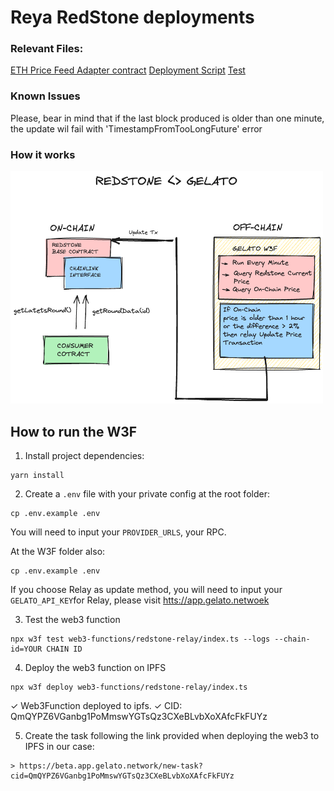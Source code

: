 
# Reya RedStone deployments

### Relevant Files:
[ETH Price Feed Adapter contract](./contracts/adapters/RedstonePriceFeedWithRoundsETH.sol)
[Deployment Script](./deploy/priceFeedOracleETH.deploy.ts)
[Test](./test/ETH.ts)

### Known Issues
Please, bear in mind that if the last block produced is older than one minute, the update wil fail with 'TimestampFromTooLongFuture' error

### How it works
  <img src="docs/flow.png" width="500"/>

  ## How to run the W3F

1. Install project dependencies:
```
yarn install
```

2. Create a `.env` file with your private config at the root folder:
```
cp .env.example .env
```
You will need to input your `PROVIDER_URLS`, your RPC.

At the W3F folder also:
```
cp .env.example .env
```
If you choose Relay as update method, you will need to input your `GELATO_API_KEY`for Relay, please visit [htts://app.gelato.netwoek](https://app.gelato.network/)

3. Test the  web3 function
```
npx w3f test web3-functions/redstone-relay/index.ts --logs --chain-id=YOUR CHAIN ID
```

4. Deploy the web3 function on IPFS
```
npx w3f deploy web3-functions/redstone-relay/index.ts
```
 ✓ Web3Function deployed to ipfs.
 ✓ CID: QmQYPZ6VGanbg1PoMmswYGTsQz3CXeBLvbXoXAfcFkFUYz

5. Create the task following the link provided when deploying the web3 to IPFS in our case:
```
> https://beta.app.gelato.network/new-task?cid=QmQYPZ6VGanbg1PoMmswYGTsQz3CXeBLvbXoXAfcFkFUYz
```
